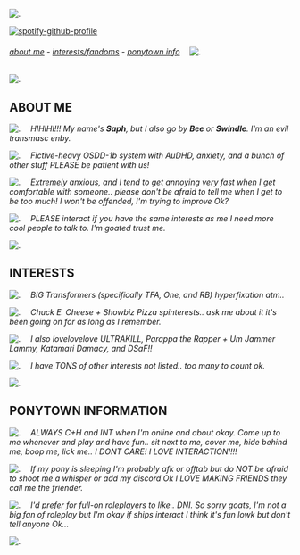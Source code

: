 ![.](https://64.media.tumblr.com/tumblr_m3ou6xlrpq1rripibo1_500.gif)

[![spotify-github-profile](https://spotify-github-profile.kittinanx.com/api/view?uid=gldfm4w6r9ki7kd6xvsvwr1wv&cover_image=true&theme=spotify-embed&show_offline=false&background_color=121212&interchange=false&profanity=false&bar_color=5f53f4&bar_color_cover=false&mode=dark)](https://github.com/kittinan/spotify-github-profile)

###### *[about me](#about-me)* - *[interests/fandoms](#interests)* - *[ponytown info](#ponytown-information)*  ![.](https://pixels.crd.co/assets/images/gallery52/6a977acf.gif)

 
![.](https://64.media.tumblr.com/b4330452c5e611f03fcbd94a9ae823bc/230030998d922809-e1/s400x600/2d49691e1a0a3f3f707d557b2754257ddd35bd33.gifv)

## ABOUT ME
![.](https://pixels.crd.co/assets/images/gallery87/94bf5087.gif)  *HIHIHI!!! My name's **Saph**, but I also go by **Bee** or **Swindle**. I'm an evil transmasc enby.*

![.](https://pixels.crd.co/assets/images/gallery87/90d41b90.gif)  *Fictive-heavy OSDD-1b system with AuDHD, anxiety, and a bunch of other stuff PLEASE be patient with us!*

![.](https://pixels.crd.co/assets/images/gallery87/94bf5087.gif)  *Extremely anxious, and I tend to get annoying very fast when I get comfortable with someone.. please don't be afraid to tell me when I get to be too much! I won't be offended, I'm trying to improve Ok?*

![.](https://pixels.crd.co/assets/images/gallery87/90d41b90.gif)  *PLEASE interact if you have the same interests as me I need more cool people to talk to. I'm goated trust me.*

![.](https://64.media.tumblr.com/b4330452c5e611f03fcbd94a9ae823bc/230030998d922809-e1/s400x600/2d49691e1a0a3f3f707d557b2754257ddd35bd33.gifv)

## INTERESTS
![.](https://pixels.crd.co/assets/images/gallery87/94bf5087.gif)  *BIG Transformers (specifically TFA, One, and RB) hyperfixation atm..*

![.](https://pixels.crd.co/assets/images/gallery87/90d41b90.gif)  *Chuck E. Cheese + Showbiz Pizza spinterests.. ask me about it it's been going on for as long as I remember.*

![.](https://pixels.crd.co/assets/images/gallery87/94bf5087.gif)  *I also lovelovelove ULTRAKILL, Parappa the Rapper + Um Jammer Lammy, Katamari Damacy, and DSaF!!*

![.](https://pixels.crd.co/assets/images/gallery87/90d41b90.gif)  *I have TONS of other interests not listed.. too many to count ok.*

![.](https://64.media.tumblr.com/b4330452c5e611f03fcbd94a9ae823bc/230030998d922809-e1/s400x600/2d49691e1a0a3f3f707d557b2754257ddd35bd33.gifv)

## PONYTOWN INFORMATION
![.](https://pixels.crd.co/assets/images/gallery87/94bf5087.gif)  *ALWAYS C+H and INT when I'm online and about okay. Come up to me whenever and play and have fun.. sit next to me, cover me, hide behind me, boop me, lick me.. I DONT CARE! I LOVE INTERACTION!!!!*

![.](https://pixels.crd.co/assets/images/gallery87/90d41b90.gif)  *If my pony is sleeping I'm probably afk or offtab but do NOT be afraid to shoot me a whisper or add my discord Ok I LOVE MAKING FRIENDS they call me the friender.*

![.](https://pixels.crd.co/assets/images/gallery87/94bf5087.gif)  *I'd prefer for full-on roleplayers to like.. DNI. So sorry goats, I'm not a big fan of roleplay but I'm okay if ships interact I think it's fun lowk but don't tell anyone Ok...*

![.](https://64.media.tumblr.com/b4330452c5e611f03fcbd94a9ae823bc/230030998d922809-e1/s400x600/2d49691e1a0a3f3f707d557b2754257ddd35bd33.gifv)
